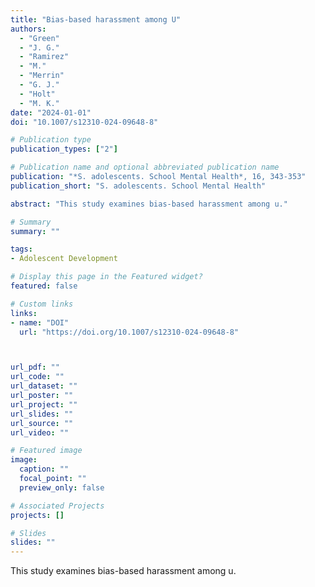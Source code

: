 ```yaml
---
title: "Bias-based harassment among U"
authors:
  - "Green"
  - "J. G."
  - "Ramirez"
  - "M."
  - "Merrin"
  - "G. J."
  - "Holt"
  - "M. K."
date: "2024-01-01"
doi: "10.1007/s12310-024-09648-8"

# Publication type
publication_types: ["2"]

# Publication name and optional abbreviated publication name
publication: "*S. adolescents. School Mental Health*, 16, 343-353"
publication_short: "S. adolescents. School Mental Health"

abstract: "This study examines bias-based harassment among u."

# Summary
summary: ""

tags:
- Adolescent Development

# Display this page in the Featured widget?
featured: false

# Custom links
links:
- name: "DOI"
  url: "https://doi.org/10.1007/s12310-024-09648-8"



url_pdf: ""
url_code: ""
url_dataset: ""
url_poster: ""
url_project: ""
url_slides: ""
url_source: ""
url_video: ""

# Featured image
image:
  caption: ""
  focal_point: ""
  preview_only: false

# Associated Projects
projects: []

# Slides
slides: ""
---
```


This study examines bias-based harassment among u.
